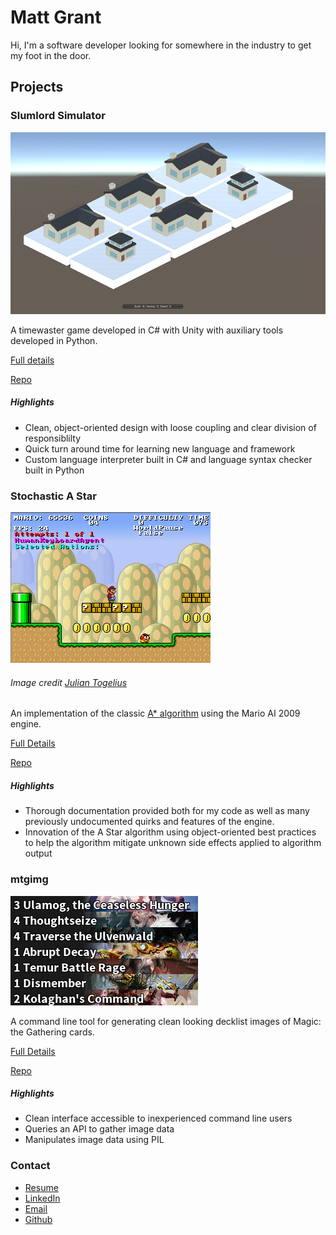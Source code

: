 # Matt Grant

Hi, I'm a software developer looking for somewhere in the industry to get my foot in the door.

## Projects

### Slumlord Simulator
![Slumlord Simulator1](https://github.com/DFXLuna/DFXLuna.github.io/blob/master/images/SS3.png "Slumlord Simulator Screenshot")

A timewaster game developed in C# with Unity with auxiliary tools developed in Python. 

[Full details](https://github.com/DFXLuna/DFXLuna.github.io/blob/master/projects/Slumlord.md) 

[Repo](https://github.com/DFXLuna/Slumlord-Simulator)

##### Highlights

* Clean, object-oriented design with loose coupling and clear division of responsiblilty
* Quick turn around time for learning new language and framework
* Custom language interpreter built in C# and language syntax checker built in Python

### Stochastic A Star
![Stochastic1](https://github.com/DFXLuna/DFXLuna.github.io/blob/master/images/SAS1.png)

###### Image credit [Julian Togelius](http://julian.togelius.com/mariocompetition2009/)

An implementation of the classic [A* algorithm](https://en.wikipedia.org/wiki/A*_search_algorithm) using the Mario AI 2009 engine.

[Full Details](https://github.com/DFXLuna/StochasticAStar/blob/master/README.md)

[Repo](https://github.com/DFXLuna/StochasticAStar)

##### Highlights

* Thorough documentation provided both for my code as well as many previously undocumented quirks and features of the engine.
* Innovation of the A Star algorithm using object-oriented best practices to help the algorithm mitigate unknown side effects applied to algorithm output

### mtgimg
![mtgimg 1](https://github.com/DFXLuna/mtgimg/blob/master/out.png "mtgimg screenshot")

A command line tool for generating clean looking decklist images of Magic: the Gathering cards.

[Full Details](https://github.com/DFXLuna/DFXLuna.github.io/blob/master/projects/mtgimg.md)

[Repo](https://github.com/DFXLuna/mtgimg)

##### Highlights

* Clean interface accessible to inexperienced command line users
* Queries an API to gather image data
* Manipulates image data using PIL

### Contact

* [Resume](https://github.com/DFXLuna/DFXLuna.github.io/blob/master/ResumeOct2017.pdf)
* [LinkedIn](https://www.linkedin.com/in/matt-grant-708462b1/)
* [Email](mailto:teamuba@gmail.com)
* [Github](https://github.com/DFXLuna)
